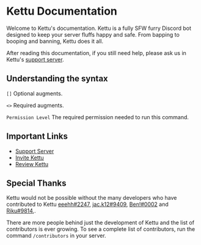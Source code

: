 # Kettu Documentation

Welcome to Kettu's documentation. Kettu is a fully SFW furry Discord bot designed to keep your server fluffs happy and safe. From bapping to booping and banning, Kettu does it all.

After reading this documentation, if you still need help, please ask us in Kettu's [support server](https://discordapp.com/invite/4Bavumy).

## Understanding the syntax

`[]` Optional augments.

`<>` Required augments.

`Permission Level` The required permission needed to run this command.

## Important Links

- [Support Server](https://discordapp.com/invite/4Bavumy)
- [Invite Kettu](https://kettu.dynodel.com/invite?ref=docs)
- [Review Kettu](https://bots.ondiscord.xyz/bots/667131062941384757/review)

## Special Thanks

Kettu would not be possible without the many developers who have contributed to Kettu [eeehh#2247](https://github.com/LachlanWalls), [jac.k12#9409](https://github.com/Jack073), [Ben!#0002](https://github.com/Benricheson101) and [Riku#9814](https://gitlab.com/Riku5543),.

There are more people behind just the development of Kettu and the list of contributors is ever growing. To see a complete list of contributors, run the command `/contributors` in your server.
